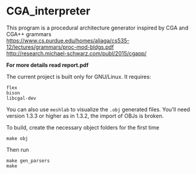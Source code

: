 # CGA_interpreter

This program is a procedural architecture generator inspired by CGA and CGA++ grammars  
https://www.cs.purdue.edu/homes/aliaga/cs535-12/lectures/grammars/proc-mod-bldgs.pdf  
http://research.michael-schwarz.com/publ/2015/cgapp/  

**For more details read report.pdf**

The current project is built only for GNU/Linux. It requires:  
```
flex  
bison  
libcgal-dev  
```

You can also use `meshlab` to visualize the `.obj` generated files. You'll need version 1.3.3 or higher as in 1.3.2, the import of OBJs is broken.  

To build, create the necessary object folders for the first time  
```
make obj  
```

Then run  
```
make gen_parsers  
make  
```
